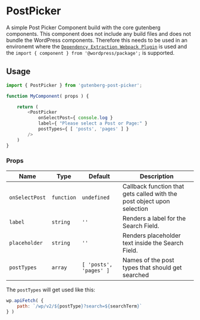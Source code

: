 # PostPicker

A simple Post Picker Component build with the core gutenberg components. This component does not include any build files and does not bundle the WordPress components. Therefore this needs to be used in an environemt where the [`Dependency Extraction Webpack Plugin`](https://www.npmjs.com/package/@wordpress/dependency-extraction-webpack-plugin) is used and the `import { component } from '@wordpress/package';` is supported. 

## Usage

```js
import { PostPicker } from 'gutenberg-post-picker';

function MyComponent( props ) {

    return (
        <PostPicker
            onSelectPost={ console.log }
            label={ "Please select a Post or Page:" }
            postTypes={ [ 'posts', 'pages' ] }
        />
    )
}
```

### Props

| Name             | Type       | Default               | Description                                                            |
| ---------------- | ---------- | --------------------- | ---------------------------------------------------------------------- |
| `onSelectPost`   | `function` | `undefined`            | Callback function that gets called with the post object upon selection |
| `label`          | `string`   | `''`                   | Renders a label for the Search Field.                                  |
| `placeholder`    | `string`   | `''`                   | Renders placeholder text inside the Search Field.                      |
| `postTypes`      | `array`    | `[ 'posts', 'pages' ]` | Names of the post types that should get searched                       |

The `postTypes` will get used like this:
```js
wp.apiFetch( {
    path: `/wp/v2/${postType}?search=${searchTerm}`
} )
```

